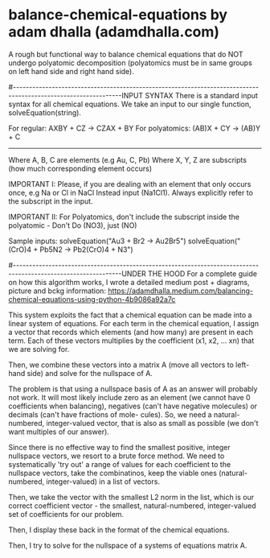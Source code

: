 # balance-chemical-equations by adam dhalla (adamdhalla.com)

A rough but functional way to balance chemical equations that do NOT undergo polyatomic decomposition
(polyatomics must be in same groups on left hand side and right hand side). 

#---------------------------------------------------------------------------------------------------------------INPUT SYNTAX
There is a standard input syntax for all chemical equations. We take an input to our single function, solveEquation(string).

For regular: AXBY + CZ -> CZAX + BY 
For polyatomics: (AB)X + CY -> (AB)Y + C
______________________________________________
Where A, B, C are elements (e.g Au, C, Pb)
Where X, Y, Z are subscripts (how much corresponding element occurs)

IMPORTANT I: Please, if you are dealing with an element that only occurs once, e.g Na or Cl in NaCl 
             Instead input (Na1Cl1). Always explicitly refer to the subscript in the input.

IMPORTANT II: For Polyatomics, don't include the subscript inside the polyatomic - Don't Do (NO3), just (NO)

Sample inputs: solveEquation("Au3 + Br2 -> Au2Br5") 
               solveEquation("(CrO)4 + Pb5N2 -> Pb2(CrO)4 + N3")

#---------------------------------------------------------------------------------------------------------------UNDER THE HOOD
For a complete guide on how this algorithm works, I wrote a detailed medium post + diagrams, picture and bckg information: 
https://adamdhalla.medium.com/balancing-chemical-equations-using-python-4b9086a92a7c

This system exploits the fact that a chemical equation can be made into a linear system of equations. For each term in the chemical 
equation, I assign a vector that records which elements (and how many) are present in each term. Each of these vectors multiplies
by the coefficient (x1, x2, ... xn) that we are solving for.

Then, we combine these vectors into a matrix A (move all vectors to left-hand side) and solve for the nullspace of A. 

The problem is that using a nullspace basis of A as an answer will probably not work. It will most likely include zero as an element 
(we cannot have 0 coefficients when balancing), negatives (can't have negative molecules) or decimals (can't have fractions of mole-
cules). So, we need a natural-numbered, integer-valued vector, that is also as small as possible (we don't want multiples of our answer).

Since there is no effective way to find the smallest positive, integer nullspace vectors, we resort to a brute force method. We need to 
systematically 'try out' a range of values for each coefficient to the nullspace vectors, take the combinatinos, keep the viable ones 
(natural-numbered, integer-valued) in a list of vectors. 

Then, we take the vector with the smallest L2 norm in the list, which is our correct coefficient vector - the smallest, natural-numbered, 
integer-valued set of coefficients for our problem. 

Then, I display these back in the format of the chemical equations.



Then, I try to solve for the nullspace of a systems of equations matrix A. 

